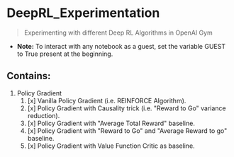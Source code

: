 # DeepRL_Experimentation
>Experimenting with different Deep RL Algorithms in OpenAI Gym

* **Note:** To interact with any notebook as a guest, set the variable GUEST to True present at the beginning.

## Contains:
1. Policy Gradient
    1. [x] Vanilla Policy Gradient (i.e. REINFORCE Algorithm).
    2. [x] Policy Gradient with Causality trick (i.e. "Reward to Go" variance reduction).
    3. [x] Policy Gradient with "Average Total Reward" baseline.
    4. [x] Policy Gradient with "Reward to Go" and "Average Reward to go" baseline.
    5. [x] Policy Gradient with Value Function Critic as baseline.

